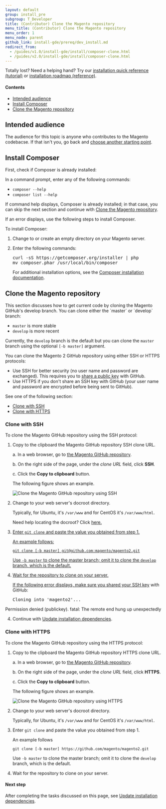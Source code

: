 ```yaml
---
layout: default
group: install_pre
subgroup: T_Developer
title: (Contributor) Clone the Magento repository
menu_title: (Contributor) Clone the Magento repository
menu_order: 1
menu_node: parent
github_link: install-gde/prereq/dev_install.md
redirect_from: 
  - /guides/v1.0/install-gde/install/composer-clone.html
  - /guides/v2.0/install-gde/install/composer-clone.html
---
```


<div class="bs-callout bs-callout-tip">
  <p>Totally lost? Need a helping hand? Try our <a href="{{ site.gdeurl }}install-gde/install-quick-ref.html">installation quick reference (tutorial)</a> or <a href="{{ site.gdeurl }}install-gde/install-roadmap_part1.html">installation roadmap (reference)</a>.</p>
</div>

#### Contents 

*	<a href="#integrator-aud">Intended audience</a>
*	<a href="#instgde-prereq-compose-install">Install Composer</a>
*	<a href="#instgde-prereq-compose-clone">Clone the Magento repository</a>

<h2 id="integrator-aud">Intended audience</h2>
The audience for this topic is anyone who contributes to the Magento codebacse. If that isn't you, go back and <a href="{{ site.gdeurl }}install-gde/continue.html">choose another starting point</a>.

<h2 id="instgde-prereq-compose-install">Install Composer</h2>

First, check  if Composer is already installed: 

In a command prompt, enter any of the following commands:

*	`composer --help`
*	`composer list --help`

If command help displays, Composer is already installed; in that case, you can skip the next section and continue with <a href="#instgde-prereq-compose-clone">Clone the Magento repository</a>.

If an error displays, use the following steps to install Composer.

To install Composer:

1.	Change to or create an empty directory on your Magento server.

2.	Enter the following commands:

	<pre>curl -sS https://getcomposer.org/installer | php
	mv composer.phar /usr/local/bin/composer</pre>

	For additional installation options, see the <a href="https://getcomposer.org/download/" target="_blank">Composer installation documentation</a>.

<h2 id="instgde-prereq-compose-clone">Clone the Magento repository</h2>
This section discusses how to get current code by cloning the Magento GitHub's develop branch. You can clone either the `master` or `develop` branch:

*	`master` is more stable
*	`develop` is more recent

Currently, the `develop` branch is the default but you can clone the `master` branch using the optional `[-b master]` argument.

You can clone the Magento 2 GitHub repository using either SSH or HTTPS protocols:

*	Use SSH for better security (no user name and password are exchanged). This requires you to <a href="https://help.github.com/articles/generating-ssh-keys/" target="_blank">share a public key</a> with GitHub.
*	Use HTTPS if you don't share an SSH key with GitHub (your user name and password are encrypted before being sent to GitHub).

See one of the following section:

*	<a href="#instgde-prereq-compose-clone-ssh">Clone with SSH</a>
*	<a href="#instgde-prereq-compose-clone-https">Clone with HTTPS</a>

<h3 id="instgde-prereq-compose-clone-ssh">Clone with SSH</h3>

To clone the Magento GitHub repository using the SSH protocol:

1.	Copy to the clipboard the Magento GitHub repository SSH clone URL.

	a.	In a web browser, go to <a href="https://github.com/magento/magento2" target="_blank">the Magento GitHub repository</a>.

	b.	On the right side of the page, under the *clone URL* field, click **SSH**.

	c.	Click the **Copy to clipboard** button.

	The following figure shows an example.

	<p><img src="{{ site.baseurl }}common/images/install_mage2_clone-ssh.png" alt="Clone the Magento GitHub repository using SSH"></p>

1.	Change to your web server's docroot directory.

	Typically, for Ubuntu, it's `/var/www` and for CentOS it's `/var/www/html`.

	Need help locating the docroot? Click <a href="{{ site.gdeurl }}install-gde/basics/basics_docroot.html">here.

2.	Enter `git clone` and paste the value you obtained from step 1.

	An example follows:

		git clone [-b master] git@github.com:magento/magento2.git

	Use `-b master` to clone the master branch; omit it to clone the `develop` branch, which is the default.

3.	Wait for the repository to clone on your server.

	<div class="bs-callout bs-callout-info" id="info">
		<p>If the following error displays, make sure you <a href="https://help.github.com/articles/generating-ssh-keys/" target="_blank">shared your SSH key</a> with GitHub: </p>
			<pre>Cloning into 'magento2'...
Permission denied (publickey).
fatal: The remote end hung up unexpectedly</pre>
	</div>

4.	Continue with <a href="{{ site.gdeurl }}install-gde/install/prepare-install.html">Update installation dependencies</a>.

<h3 id="instgde-prereq-compose-clone-https">Clone with HTTPS</h3>

To clone the Magento GitHub repository using the HTTPS protocol:

1.	Copy to the clipboard the Magento GitHub repository HTTPS clone URL.

	a.	In a web browser, go to <a href="https://github.com/magento/magento2" target="_blank">the Magento GitHub repository</a>.

	b.	On the right side of the page, under the *clone URL* field, click **HTTPS**.

	c.	Click the **Copy to clipboard** button.

	The following figure shows an example.

	<p><img src="{{ site.baseurl }}common/images/install_mage2_clone-https.png" alt="Clone the Magento GitHub repository using HTTPS"></p>

1.	Change to your web server's docroot directory.

	Typically, for Ubuntu, it's `/var/www` and for CentOS it's `/var/www/html`.

2.	Enter `git clone` and paste the value you obtained from step 1.

	An example follows

		git clone [-b master] https://github.com/magento/magento2.git

	Use `-b master` to clone the master branch; omit it to clone the `develop` branch, which is the default.

3.	Wait for the repository to clone on your server.

#### Next step

After completing the tasks discussed on this page, see <a href="{{ site.gdeurl }}install-gde/install/prepare-install.html">Update installation dependencies</a>.


